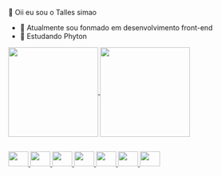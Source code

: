   👋  Oii eu sou o  Talles simao
- 👀 Atualmente sou fonmado em desenvolvimento front-end
- 🌱 Estudando Phyton

<div>
  <a href = "https://github.com/Tallesco201">
    <img align="center" height= "180em" src="https://github-readme-stats.vercel.app/api?username=Tallesco201&count_private=true&show_icons=true&theme=aura"/>
    <img align="center"height= "180em" src="https://github-readme-stats.vercel.app/api/top-langs/?username=Tallesco201&theme=algolia"/>
</div>
  
  ##
  
  <div style="display: inline block">
   <img aligt="center" height="30" width="40" src="https://cdn.jsdelivr.net/gh/devicons/devicon/icons/figma/figma-original.svg"/>    <img aligt="center" height="30" width="40" src="https://cdn.jsdelivr.net/gh/devicons/devicon/icons/react/react-original.svg"/>
   <img aligt="center" height="30" width="40" src="https://cdn.jsdelivr.net/gh/devicons/devicon/icons/javascript/javascript-plain.svg"/>
   <img aligt="center" height="30" width="40" src="https://cdn.jsdelivr.net/gh/devicons/devicon/icons/html5/html5-original.svg"/>
   <img aligt="center" height="30" width="40" src="https://cdn.jsdelivr.net/gh/devicons/devicon/icons/git/git-original.svg"/>
   <img aligt="center" height="30" width="40" src="https://cdn.jsdelivr.net/gh/devicons/devicon/icons/github/github-original.svg"/>
   <img aligt="center" height="30" width="40" src=""/>
  </div>

